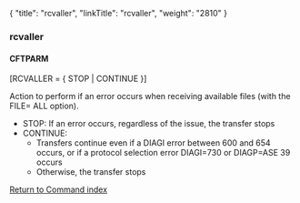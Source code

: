 {
    "title": "rcvaller",
    "linkTitle": "rcvaller",
    "weight": "2810"
}<span id="rvcaller"></span>

### rcvaller

#### CFTPARM

\[RCVALLER = { STOP | CONTINUE }\]

Action to perform if an error occurs when receiving available files
(with the FILE= ALL option).

-   STOP: If an error occurs, regardless of the issue, the transfer stops
-   CONTINUE:
    -   Transfers continue even if  a DIAGI error between 600 and 654 occurs, or if a protocol selection error DIAGI=730 or DIAGP=ASE 39 occurs
    -   Otherwise, the transfer stops

[Return to Command index](../../)
